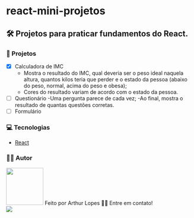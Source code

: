 # react-mini-projetos

## 🛠 Projetos para praticar fundamentos do React.

### 📂 Projetos
- [x] Calculadora de IMC
  - Mostra o resultado do IMC, qual deveria ser o peso ideal naquela altura, quantos kilos teria que perder e o estado da pessoa (abaixo do peso, normal, acima do peso e obesa);
  - Cores do resultado variam de acordo com o estado da pessoa.
- [ ] Questionário
  -Uma pergunta parece de cada vez;
  -Ao final, mostra o resultado de quantas questões corretas. 
- [ ] Formulário

### 💻 Tecnologias
 - [React](https://pt-br.reactjs.org/)

### 👨‍💻 Autor
 <img src="https://avatars.githubusercontent.com/u/82395681?v=4" width="100px;" alt=""/>
  Feito por Arthur Lopes 👋🏽 Entre em contato!
  </br>
  <a href="mailto:arthurllopes10@gmail.com" alt="Gmail">
  <img src="https://img.shields.io/badge/-Gmail-c14438?style=for-the-badge&logo=Gmail&logoColor=white&link=mailto:arthurllopes10@gmail.com" /></a>
  
